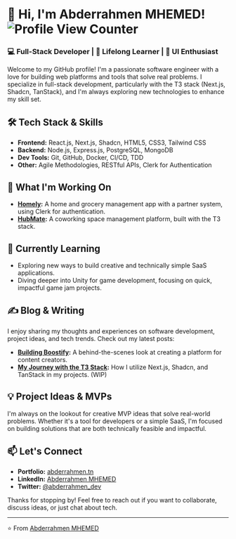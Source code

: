 # 👋 Hi, I'm Abderrahmen MHEMED! ![Profile View Counter](https://komarev.com/ghpvc/?username=MhemedAbderrahmen)

### 💻 Full-Stack Developer | 🧠 Lifelong Learner | 🎨 UI Enthusiast

Welcome to my GitHub profile! I'm a passionate software engineer with a love for building web platforms and tools that solve real problems. I specialize in full-stack development, particularly with the T3 stack (Next.js, Shadcn, TanStack), and I'm always exploring new technologies to enhance my skill set.

## 🛠️ Tech Stack & Skills
- **Frontend:** React.js, Next.js, Shadcn, HTML5, CSS3, Tailwind CSS
- **Backend:** Node.js, Express.js, PostgreSQL, MongoDB
- **Dev Tools:** Git, GitHub, Docker, CI/CD, TDD
- **Other:** Agile Methodologies, RESTful APIs, Clerk for Authentication

## 🌟 What I'm Working On
- **[Homely](https://github.com/MhemedAbderrahmen/my-home):** A home and grocery management app with a partner system, using Clerk for authentication.
- **[HubMate](https://github.com/MhemedAbderrahmen/cospace-manager):** A coworking space management platform, built with the T3 stack.

## 🌱 Currently Learning
- Exploring new ways to build creative and technically simple SaaS applications.
- Diving deeper into Unity for game development, focusing on quick, impactful game jam projects.

## ✍️ Blog & Writing
I enjoy sharing my thoughts and experiences on software development, project ideas, and tech trends. Check out my latest posts:
- **[Building Boostify](https://abderrahmen.tn/blog/boostify):** A behind-the-scenes look at creating a platform for content creators.
- **[My Journey with the T3 Stack](https://abderrahmen.tn/blog/t3-stack):** How I utilize Next.js, Shadcn, and TanStack in my projects. (WIP)

## 💡 Project Ideas & MVPs
I'm always on the lookout for creative MVP ideas that solve real-world problems. Whether it's a tool for developers or a simple SaaS, I'm focused on building solutions that are both technically feasible and impactful.

## 📫 Let's Connect
- **Portfolio:** [abderrahmen.tn](https://abderrahmen.tn)
- **LinkedIn:** [Abderrahmen MHEMED](https://www.linkedin.com/in/abderrahmen-mhemed)
- **Twitter:** [@abderrahmen_dev](https://x.com/abderrahmenmd)

Thanks for stopping by! Feel free to reach out if you want to collaborate, discuss ideas, or just chat about tech.

---

⭐️ From [Abderrahmen MHEMED](https://github.com/abderrahmenmhemed)
